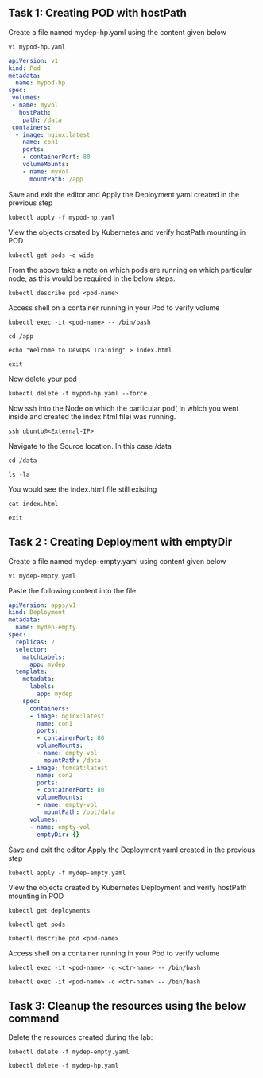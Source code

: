 ## Task 1: Creating POD with hostPath
Create a file named mydep-hp.yaml using the content given below
```
vi mypod-hp.yaml
```
```yaml
apiVersion: v1
kind: Pod
metadata:
  name: mypod-hp
spec:
 volumes:
 - name: myvol
   hostPath:
    path: /data
 containers:
  - image: nginx:latest
    name: con1
    ports:
    - containerPort: 80
    volumeMounts:
    - name: myvol
      mountPath: /app
  ```
Save and exit the editor and Apply the Deployment yaml created in the previous step
```
kubectl apply -f mypod-hp.yaml
```
View the objects created by Kubernetes and verify hostPath mounting in POD
```
kubectl get pods -o wide
```
From the above take a note on which pods are running on which particular node, as this would be required in the below steps.
```
kubectl describe pod <pod-name>
```
Access shell on a container running in your Pod to verify volume
```
kubectl exec -it <pod-name> -- /bin/bash
```
```
cd /app
```
```
echo "Welcome to DevOps Training" > index.html
```
```
exit
```
Now delete your pod
```
kubectl delete -f mypod-hp.yaml --force
```
Now ssh into the Node on which the particular pod( in which you went inside and created the index.html file) was running.
```
ssh ubuntu@<External-IP>
```
Navigate to the Source location. In this case /data
```
cd /data
```
```
ls -la
```
You would see the index.html file still existing
```
cat index.html
```
```
exit
```


## Task 2 : Creating Deployment with emptyDir
Create a file named mydep-empty.yaml using content given below
```
vi mydep-empty.yaml
```
Paste the following content into the file:
```yaml
apiVersion: apps/v1
kind: Deployment
metadata:
  name: mydep-empty
spec:
  replicas: 2
  selector:
    matchLabels:
      app: mydep
  template:
    metadata:
      labels:
        app: mydep
    spec:
      containers:
      - image: nginx:latest
        name: con1
        ports:
        - containerPort: 80
        volumeMounts:
        - name: empty-vol
          mountPath: /data
      - image: tomcat:latest
        name: con2
        ports:
        - containerPort: 80
        volumeMounts:
        - name: empty-vol
          mountPath: /opt/data
      volumes:
      - name: empty-vol
        emptyDir: {}
  ```
Save and exit the editor
Apply the Deployment yaml created in the previous step
```
kubectl apply -f mydep-empty.yaml
```
View the objects created by Kubernetes Deployment and verify hostPath mounting in POD
```
kubectl get deployments
```
```
kubectl get pods
```
```
kubectl describe pod <pod-name>
```
Access shell on a container running in your Pod to verify volume
```
kubectl exec -it <pod-name> -c <ctr-name> -- /bin/bash
```
```
kubectl exec -it <pod-name> -c <ctr-name> -- /bin/bash
```
## Task 3: Cleanup the resources using the below command
Delete the resources created during the lab:
```
kubectl delete -f mydep-empty.yaml
```
```
kubectl delete -f mydep-hp.yaml
```
